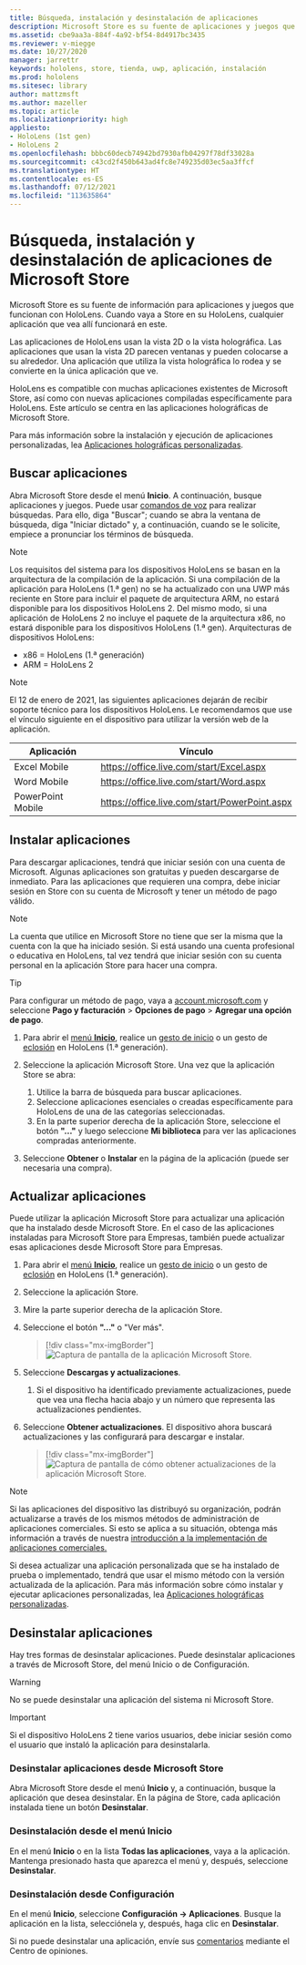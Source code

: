 ```yaml
---
title: Búsqueda, instalación y desinstalación de aplicaciones
description: Microsoft Store es su fuente de aplicaciones y juegos que funcionan con HoloLens.  Obtenga más información sobre cómo buscar, instalar y desinstalar aplicaciones holográficas.
ms.assetid: cbe9aa3a-884f-4a92-bf54-8d4917bc3435
ms.reviewer: v-miegge
ms.date: 10/27/2020
manager: jarrettr
keywords: hololens, store, tienda, uwp, aplicación, instalación
ms.prod: hololens
ms.sitesec: library
author: mattzmsft
ms.author: mazeller
ms.topic: article
ms.localizationpriority: high
appliesto:
- HoloLens (1st gen)
- HoloLens 2
ms.openlocfilehash: bbbc60decb74942bd7930afb04297f78df33028a
ms.sourcegitcommit: c43cd2f450b643ad4fc8e749235d03ec5aa3ffcf
ms.translationtype: HT
ms.contentlocale: es-ES
ms.lasthandoff: 07/12/2021
ms.locfileid: "113635864"
---
```

# <a name="find-install-and-uninstall-applications-from-the-microsoft-store"></a>Búsqueda, instalación y desinstalación de aplicaciones de Microsoft Store

Microsoft Store es su fuente de información para aplicaciones y juegos que funcionan con HoloLens. Cuando vaya a Store en su HoloLens, cualquier aplicación que vea allí funcionará en este.

Las aplicaciones de HoloLens usan la vista 2D o la vista holográfica. Las aplicaciones que usan la vista 2D parecen ventanas y pueden colocarse a su alrededor. Una aplicación que utiliza la vista holográfica lo rodea y se convierte en la única aplicación que ve.

HoloLens es compatible con muchas aplicaciones existentes de Microsoft Store, así como con nuevas aplicaciones compiladas específicamente para HoloLens.  Este artículo se centra en las aplicaciones holográficas de Microsoft Store.

Para más información sobre la instalación y ejecución de aplicaciones personalizadas, lea [Aplicaciones holográficas personalizadas](holographic-custom-apps.md).

## <a name="find-apps"></a>Buscar aplicaciones

Abra Microsoft Store desde el menú **Inicio**. A continuación, busque aplicaciones y juegos. Puede usar [comandos de voz](hololens-cortana.md) para realizar búsquedas. Para ello, diga "Buscar"; cuando se abra la ventana de búsqueda, diga "Iniciar dictado" y, a continuación, cuando se le solicite, empiece a pronunciar los términos de búsqueda.

> [!NOTE]
> Los requisitos del sistema para los dispositivos HoloLens se basan en la arquitectura de la compilación de la aplicación. Si una compilación de la aplicación para HoloLens (1.ª gen) no se ha actualizado con una UWP más reciente en Store para incluir el paquete de arquitectura ARM, no estará disponible para los dispositivos HoloLens 2. Del mismo modo, si una aplicación de HoloLens 2 no incluye el paquete de la arquitectura x86, no estará disponible para los dispositivos HoloLens (1.ª gen). Arquitecturas de dispositivos HoloLens:
> - x86 = HoloLens (1.ª generación)
> - ARM = HoloLens 2

> [!NOTE]
> El 12 de enero de 2021, las siguientes aplicaciones dejarán de recibir soporte técnico para los dispositivos HoloLens. Le recomendamos que use el vínculo siguiente en el dispositivo para utilizar la versión web de la aplicación.

| Aplicación        | Vínculo                                          |
|------------|-----------------------------------------------|
| Excel Mobile      | https://office.live.com/start/Excel.aspx      |
| Word Mobile       | https://office.live.com/start/Word.aspx       |
| PowerPoint Mobile | https://office.live.com/start/PowerPoint.aspx |

## <a name="install-apps"></a>Instalar aplicaciones

Para descargar aplicaciones, tendrá que iniciar sesión con una cuenta de Microsoft. Algunas aplicaciones son gratuitas y pueden descargarse de inmediato. Para las aplicaciones que requieren una compra, debe iniciar sesión en Store con su cuenta de Microsoft y tener un método de pago válido.

> [!NOTE]
> La cuenta que utilice en Microsoft Store no tiene que ser la misma que la cuenta con la que ha iniciado sesión. Si está usando una cuenta profesional o educativa en HoloLens, tal vez tendrá que iniciar sesión con su cuenta personal en la aplicación Store para hacer una compra.

> [!TIP]
> Para configurar un método de pago, vaya a [account.microsoft.com](https://account.microsoft.com/) y seleccione **Pago y facturación** > **Opciones de pago** > **Agregar una opción de pago**.

1. Para abrir el [menú **Inicio**](holographic-home.md), realice un [gesto de inicio](/hololens/hololens2-basic-usage#start-gesture) o un gesto de [eclosión](hololens1-basic-usage.md) en HoloLens (1.ª generación).

1. Seleccione la aplicación Microsoft Store. Una vez que la aplicación Store se abra:
   1. Utilice la barra de búsqueda para buscar aplicaciones. 
   1. Seleccione aplicaciones esenciales o creadas específicamente para HoloLens de una de las categorías seleccionadas.
   1. En la parte superior derecha de la aplicación Store, seleccione el botón **"..."** y luego seleccione **Mi biblioteca** para ver las aplicaciones compradas anteriormente.

1. Seleccione **Obtener** o **Instalar** en la página de la aplicación (puede ser necesaria una compra).

## <a name="update-apps"></a>Actualizar aplicaciones

Puede utilizar la aplicación Microsoft Store para actualizar una aplicación que ha instalado desde Microsoft Store. En el caso de las aplicaciones instaladas para Microsoft Store para Empresas, también puede actualizar esas aplicaciones desde Microsoft Store para Empresas. 

1. Para abrir el [menú **Inicio**](holographic-home.md), realice un [gesto de inicio](/hololens/hololens2-basic-usage#start-gesture) o un gesto de [eclosión](hololens1-basic-usage.md) en HoloLens (1.ª generación).

1. Seleccione la aplicación Store.

1. Mire la parte superior derecha de la aplicación Store. 

1. Seleccione el botón **"..."** o "Ver más".

   > [!div class="mx-imgBorder"]
   > ![Captura de pantalla de la aplicación Microsoft Store.](images/store-update-1.png)

1. Seleccione **Descargas y actualizaciones**.
    1. Si el dispositivo ha identificado previamente actualizaciones, puede que vea una flecha hacia abajo y un número que representa las actualizaciones pendientes.

1. Seleccione **Obtener actualizaciones**. El dispositivo ahora buscará actualizaciones y las configurará para descargar e instalar. 
 
   > [!div class="mx-imgBorder"]
   > ![Captura de pantalla de cómo obtener actualizaciones de la aplicación Microsoft Store.](images/store-update-2.png.jpg)

> [!NOTE]
> Si las aplicaciones del dispositivo las distribuyó su organización, podrán actualizarse a través de los mismos métodos de administración de aplicaciones comerciales. Si esto se aplica a su situación, obtenga más información a través de nuestra [introducción a la implementación de aplicaciones comerciales.](app-deploy-overview.md)
>
> Si desea actualizar una aplicación personalizada que se ha instalado de prueba o implementado, tendrá que usar el mismo método con la versión actualizada de la aplicación. Para más información sobre cómo instalar y ejecutar aplicaciones personalizadas, lea [Aplicaciones holográficas personalizadas](holographic-custom-apps.md).

## <a name="uninstall-apps"></a>Desinstalar aplicaciones

Hay tres formas de desinstalar aplicaciones. Puede desinstalar aplicaciones a través de Microsoft Store, del menú Inicio o de Configuración. 

> [!WARNING]
> No se puede desinstalar una aplicación del sistema ni Microsoft Store.

> [!IMPORTANT]
> Si el dispositivo HoloLens 2 tiene varios usuarios, debe iniciar sesión como el usuario que instaló la aplicación para desinstalarla. 

### <a name="uninstall-from-the-microsoft-store"></a>Desinstalar aplicaciones desde Microsoft Store

Abra Microsoft Store desde el menú **Inicio** y, a continuación, busque la aplicación que desea desinstalar.  En la página de Store, cada aplicación instalada tiene un botón **Desinstalar**.

### <a name="uninstall-from-the-start-menu"></a>Desinstalación desde el menú Inicio

En el menú **Inicio** o en la lista **Todas las aplicaciones**, vaya a la aplicación. Mantenga presionado hasta que aparezca el menú y, después, seleccione **Desinstalar**.

### <a name="uninstall-from-settings"></a>Desinstalación desde Configuración
En el menú **Inicio**, seleccione **Configuración -> Aplicaciones**. Busque la aplicación en la lista, selecciónela y, después, haga clic en **Desinstalar**.

Si no puede desinstalar una aplicación, envíe sus [comentarios](/hololens/hololens-feedback) mediante el Centro de opiniones.
